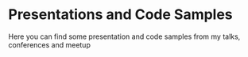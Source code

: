 # Presentations and Code Samples

Here you can find some presentation and code samples from my talks, conferences and meetup 
